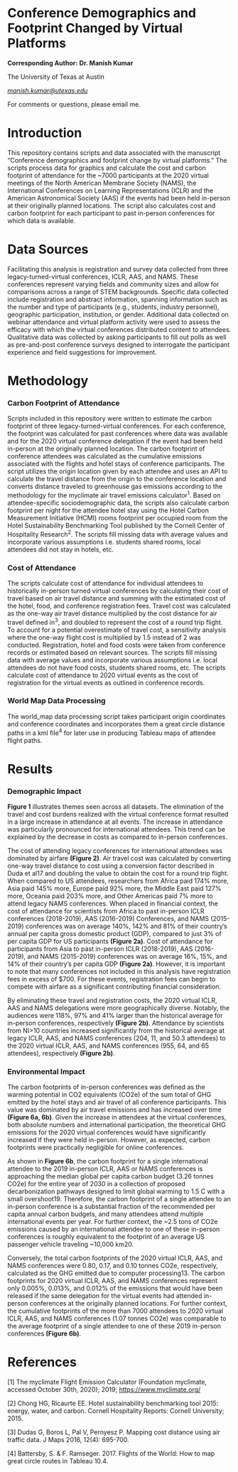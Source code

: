 # Conference Demographics and Footprint Changed by Virtual Platforms

**Corresponding Author:** 
**Dr. Manish Kumar**

The University of Texas at Austin

*manish.kumar@utexas.edu*

For comments or questions, please email me.



# Introduction

This repository contains scripts and data associated with the manuscript “Conference demographics and footprint change by virtual platforms.” The scripts process data for graphics and calculate the cost and carbon footprint of attendance for the ~7000 participants at the 2020 virtual meetings of the North American Membrane Society (NAMS), the International Conferences on Learning Representations (ICLR) and the American Astronomical Society (AAS) if the events had been held in-person at their originally planned locations. The script also calculates cost and carbon footprint for each participant to past in-person conferences for which data is available.



# Data Sources

Facilitating this analysis is registration and survey data collected from three legacy-turned-virtual conferences, ICLR, AAS, and NAMS. These conferences represent varying fields and community sizes and allow for comparisons across a range of STEM backgrounds. Specific data collected include registration and abstract information, spanning information such as the number and type of participants (e.g., students, industry personnel), geographic participation, institution, or gender. Additional data collected on webinar attendance and virtual platform activity were used to assess the efficacy with which the virtual conferences distributed content to attendees. Qualitative data was collected by asking participants to fill out polls as well as pre-and-post conference surveys designed to interrogate the participant experience and field suggestions for improvement.



# Methodology


### Carbon Footprint of Attendance ###

Scripts included in this repository were written to estimate the carbon footprint of three legacy-turned-virtual conferences. For each conference, the footprint was calculated for past conferences where data was available and for the 2020 virtual conference delegation if the event had been held in-person at the originally planned location. The carbon footprint of conference attendees was calculated as the cumulative emissions associated with the flights and hotel stays of conference participants. The script utilizes the origin location given by each attendee and uses an API to calculate the travel distance from the origin to the conference location and converts distance traveled to greenhouse gas emissions according to the methodology for the myclimate air travel emissions calculator<sup>1</sup>.  Based on attendee-specific sociodemographic data, the scripts also calculate carbon footprint per night for the attendee hotel stay using the Hotel Carbon Measurement Initiative (HCMI) rooms footprint per occupied room from the Hotel Sustainability Benchmarking Tool published by the Cornell Center of Hospitality Research<sup>2</sup>. The scripts fill missing data with average values and incorporate various assumptions i.e. students shared rooms, local attendees did not stay in hotels, etc.



### Cost of Attendance ###

The scripts calculate cost of attendance for individual attendees to historically in-person turned virtual conferences by calculating their cost of travel based on air travel distance and summing with the estimated cost of the hotel, food, and conference registration fees. Travel cost was calculated as the one-way air travel distance multiplied by the cost distance for air travel defined in<sup>3</sup>, and doubled to represent the cost of a round trip flight. To account for a potential overestimate of travel cost, a sensitivity analysis where the one-way flight cost is multiplied by 1.5 instead of 2 was conducted. Registration, hotel and food costs were taken from conference records or estimated based on relevant sources. The scripts fill missing data with average values and incorporate various assumptions i.e. local attendees do not have food costs, students shared rooms, etc. The scripts calculate cost of attendance to 2020 virtual events as the cost of registration for the virtual events as outlined in conference records.



### World Map Data Processing ###

The world_map data processing script takes participant origin coordinates and conference coordinates and incorporates them a great circle distance paths in a kml file<sup>4</sup> for later use in producing Tableau maps of attendee flight paths.


# Results

### Demographic Impact ###

**Figure 1** illustrates themes seen across all datasets. The elimination of the travel and cost burdens realized with the virtual conference format resulted in a large increase in attendance at all events. The increase in attendance was particularly pronounced for international attendees. This trend can be explained by the decrease in costs as compared to in-person conferences.

The cost of attending legacy conferences for international attendees was dominated by airfare **(Figure 2)**. Air travel cost was calculated by converting one-way travel distance to cost using a conversion factor described in Duda et al17 and doubling the value to obtain the cost for a round trip flight. When compared to US attendees, researchers from Africa paid 174% more, Asia paid 145% more, Europe paid 92% more, the Middle East paid 127% more, Oceania paid 203% more, and Other Americas  paid 7% more to attend legacy NAMS conferences. When placed in financial context, the cost of attendance for scientists from Africa to past in-person ICLR conferences (2018-2019), AAS (2016-2019) Conferences, and NAMS (2015-2019) conferences was on average 140%, 142% and 81% of their country’s annual per capita gross domestic product (GDP), compared to just 3% of per capita GDP for US participants **(Figure 2a)**. Cost of attendance for participants from Asia to past in-person ICLR (2018-2019), AAS (2016-2019), and NAMS (2015-2019) conferences was on average 16%, 15%, and 14% of their country’s per capita GDP **(Figure 2a)**. However, it is important to note that many conferences not included in this analysis have registration fees in excess of $700. For these events, registration fees can begin to compete with airfare as a significant contributing financial consideration.

By eliminating these travel and registration costs, the 2020 virtual ICLR, AAS and NAMS delegations were more geographically diverse. Notably, the audiences were 118%, 97% and 41% larger than the historical average for in-person conferences, respectively **(Figure 2b)**.  Attendance by scientists from NI>10 countries increased significantly from the historical average at legacy ICLR, AAS, and NAMS conferences (204, 11, and 50.3 attendees) to the 2020 virtual ICLR, AAS, and NAMS conferences (955, 64, and 65 attendees), respectively **(Figure 2b)**.

### Environmental Impact ###

The carbon footprints of in-person conferences was defined as the warming potential in CO2 equivalents (CO2e) of the sum total of GHG emitted by the hotel stays and air travel of all conference participants. This value was dominated by air travel emissions and has increased over time **(Figure 6a, 6b)**. Given the increase in attendees at the virtual conferences, both absolute numbers and international participation, the theoretical GHG emissions for the 2020 virtual conferences would have significantly increased if they were held in-person. However, as expected, carbon footprints were practically negligible for online conferences.

As shown in **Figure 6b**, the carbon footprint for a single international attendee to the 2019 in-person ICLR, AAS or NAMS conferences is approaching the median global per capita carbon budget (3.26 tonnes CO2e) for the entire year of 2030 in a collection of proposed decarbonization pathways designed to limit global warming to 1.5 C with a small overshoot19. Therefore, the carbon footprint of a single attendee to an in-person conference is a substantial fraction of the recommended per capita annual carbon budgets, and many attendees attend multiple international events per year. For further context, the ~2.5 tons of CO2e emissions caused by an international attendee to one of these in-person conferences is roughly equivalent to the footprint of an average US passenger vehicle traveling ~10,000 km20.

Conversely, the total carbon footprints of the 2020 virtual ICLR, AAS, and NAMS conferences were 0.80, 0.17, and 0.10 tonnes CO2e, respectively, calculated as the GHG emitted due to computer processing13. The carbon footprints for 2020 virtual ICLR, AAS, and NAMS conferences represent only 0.005%, 0.013%, and 0.012% of the emissions that would have been released if the same delegation for the virtual events had attended in-person conferences at the originally planned locations. For further context, the cumulative footprints of the more than 7000 attendees to 2020 virtual ICLR, AAS, and NAMS conferences (1.07 tonnes CO2e) was comparable to the average footprint of a single attendee to one of these 2019 in-person conferences **(Figure 6b)**.


# References

[1] The myclimate Flight Emission Calculator (Foundation myclimate, accessed October 30th,
2020);  2019; https://www.myclimate.org/

[2] Chong HG, Ricaurte EE. Hotel sustainability benchmarking tool 2015: energy, water, and
carbon. Cornell Hospitality Reports: Cornell University; 2015.

[3] Dudas G, Boros L, Pal V, Pernyesz P. Mapping cost distance using air traffic data. J Maps
2016, 12(4): 695-700.

[4] Battersby, S. & F. Ramseger. 2017. Flights of the World: How to map great circle routes in Tableau 10.4.

